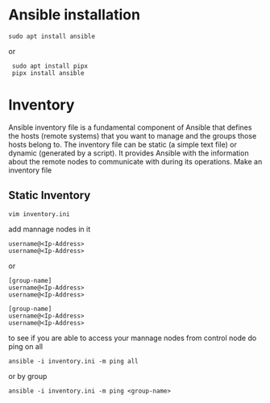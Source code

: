 # Ansible installation

```
sudo apt install ansible
```

or
 
```
 sudo apt install pipx
 pipx install ansible
 ```


# Inventory

Ansible inventory file is a fundamental component of Ansible that defines the hosts (remote systems) that you want to manage and the groups those hosts belong to. The inventory file can be static (a simple text file) or dynamic (generated by a script). It provides Ansible with the information about the remote nodes to communicate with during its operations.
Make an inventory file 

## Static Inventory

```
vim inventory.ini
```

add mannage nodes in it 

```
username@<Ip-Address>
username@<Ip-Address>

```
or 
```
[group-name]
username@<Ip-Address>
username@<Ip-Address>

[group-name]
username@<Ip-Address>
username@<Ip-Address>

````

to see if you are able to access your mannage nodes from control node do ping on all 

```
ansible -i inventory.ini -m ping all
```

or by group

```
ansible -i inventory.ini -m ping <group-name>
```







